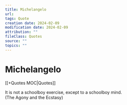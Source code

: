 ```yaml
---
title: Michelangelo
url: 
tags: Quote
creation date: 2024-02-09
modification date: 2024-02-09
attribution: ""
fileClass: Quotes
source: ""
topics: ""
---
```


# Michelangelo

[[+Quotes MOC|Quotes]]

It is not a schoolboy exercise, except to a schoolboy mind.  
(The Agony and the Ecstasy)
